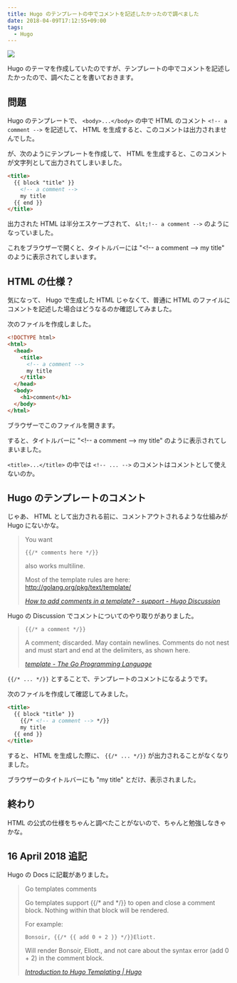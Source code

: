 ```yaml
---
title: Hugo のテンプレートの中でコメントを記述したかったので調べました
date: 2018-04-09T17:12:55+09:00
tags:
  - Hugo
---
```


![](//upload.wikimedia.org/wikipedia/commons/thumb/2/23/Golang.png/600px-Golang.png)

<!--more-->

Hugo のテーマを作成していたのですが、テンプレートの中でコメントを記述したかったので、調べたことを書いておきます。

## 問題

Hugo のテンプレートで、 `<body>...</body>` の中で HTML のコメント `<!-- a comment -->` を記述して、 HTML を生成すると、このコメントは出力されませんでした。

が、次のようにテンプレートを作成して、 HTML を生成すると、このコメントが文字列として出力されてしまいました。

```html
<title>
  {{ block "title" }}
    <!-- a comment -->
    my title
  {{ end }}
</title>
```

出力された HTML は半分エスケープされて、 `&lt;!-- a comment -->` のようになっていました。

これをブラウザーで開くと、タイトルバーには "\<!-- a comment --\> my title" のように表示されてしまいます。

## HTML の仕様？

気になって、 Hugo で生成した HTML じゃなくて、普通に HTML のファイルにコメントを記述した場合はどうなるのか確認してみました。

次のファイルを作成しました。

```html
<!DOCTYPE html>
<html>
  <head>
    <title>
      <!-- a comment -->
      my title
    </title>
  </head>
  <body>
    <h1>comment</h1>
  </body>
</html>
```

ブラウザーでこのファイルを開きます。

すると、タイトルバーに "\<!-- a comment --\> my title" のように表示されてしまいました。

`<title>...</title>` の中では `<!-- ... -->` のコメントはコメントとして使えないのか。

## Hugo のテンプレートのコメント

じゃあ、 HTML として出力される前に、コメントアウトされるような仕組みが Hugo にないかな。

> You want
>
>     {{/* comments here */}}
>
> also works multiline.
>
> Most of the template rules are here: http://golang.org/pkg/text/template/
>
> <cite>[How to add comments in a template? - support - Hugo Discussion](https://discourse.gohugo.io/t/how-to-add-comments-in-a-template/75)</cite>

Hugo の Discussion でコメントについてのやり取りがありました。

>     {{/* a comment */}}
>
> A comment; discarded. May contain newlines.
> Comments do not nest and must start and end at the
> delimiters, as shown here.
>
> <cite>[template - The Go Programming Language](https://golang.org/pkg/text/template/#hdr-Actions)</cite>

`{{/* ... */}}` とすることで、テンプレートのコメントになるようです。

次のファイルを作成して確認してみました。

```html
<title>
  {{ block "title" }}
    {{/* <!-- a comment --> */}}
    my title
  {{ end }}
</title>
```

すると、 HTML を生成した際に、 `{{/* ... */}}` が出力されることがなくなりました。

ブラウザーのタイトルバーにも "my title" とだけ、表示されました。

## 終わり

HTML の公式の仕様をちゃんと調べたことがないので、ちゃんと勉強しなきゃかな。

## 16 April 2018 追記

Hugo の Docs に記載がありました。

> Go templates comments
>
> Go templates support {{/* and */}} to open and close a comment block. Nothing within that block will be rendered.
>
> For example:
>
>     Bonsoir, {{/* {{ add 0 + 2 }} */}}Eliott.
>
> Will render Bonsoir, Eliott., and not care about the syntax error (add 0 + 2) in the comment block.
>
> <cite>[Introduction to Hugo Templating | Hugo](https://gohugo.io/templates/introduction/#go-templates-comments)</cite>
